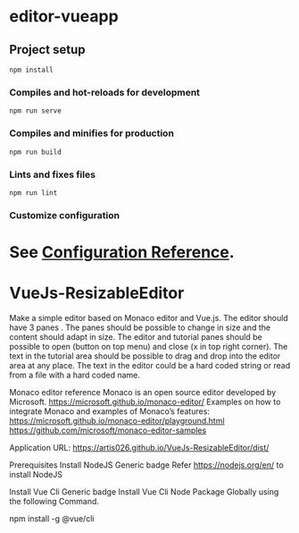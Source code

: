 
# editor-vueapp

## Project setup
```
npm install
```

### Compiles and hot-reloads for development
```
npm run serve
```

### Compiles and minifies for production
```
npm run build
```

### Lints and fixes files
```
npm run lint
```

### Customize configuration
See [Configuration Reference](https://cli.vuejs.org/config/).
=======
# VueJs-ResizableEditor
Make a simple editor based on Monaco editor and Vue.js. The editor should have 3 panes . The panes should be possible to change in size and the content should adapt in size. The editor and tutorial panes should be possible to open (button on top menu) and close (x in top right corner).
The text in the tutorial area should be possible to drag and drop into the editor area at any place.
The text in the editor could be a hard coded string or read from a file with a hard coded name.

Monaco editor reference
Monaco is an open source editor developed by Microsoft.
https://microsoft.github.io/monaco-editor/
Examples on how to integrate Monaco and examples of Monaco’s features:
https://microsoft.github.io/monaco-editor/playground.html
https://github.com/microsoft/monaco-editor-samples

Application URL:
https://artis026.github.io/VueJs-ResizableEditor/dist/

Prerequisites
Install NodeJS Generic badge
Refer https://nodejs.org/en/ to install NodeJS

Install Vue Cli Generic badge
Install Vue Cli Node Package Globally using the following Command.

npm install -g @vue/cli

